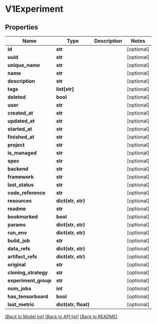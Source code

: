 # V1Experiment

## Properties
Name | Type | Description | Notes
------------ | ------------- | ------------- | -------------
**id** | **str** |  | [optional] 
**uuid** | **str** |  | [optional] 
**unique_name** | **str** |  | [optional] 
**name** | **str** |  | [optional] 
**description** | **str** |  | [optional] 
**tags** | **list[str]** |  | [optional] 
**deleted** | **bool** |  | [optional] 
**user** | **str** |  | [optional] 
**created_at** | **str** |  | [optional] 
**updated_at** | **str** |  | [optional] 
**started_at** | **str** |  | [optional] 
**finished_at** | **str** |  | [optional] 
**project** | **str** |  | [optional] 
**is_managed** | **str** |  | [optional] 
**spec** | **str** |  | [optional] 
**backend** | **str** |  | [optional] 
**framework** | **str** |  | [optional] 
**last_status** | **str** |  | [optional] 
**code_reference** | **str** |  | [optional] 
**resources** | **dict(str, str)** |  | [optional] 
**readme** | **str** |  | [optional] 
**bookmarked** | **bool** |  | [optional] 
**params** | **dict(str, str)** |  | [optional] 
**run_env** | **dict(str, str)** |  | [optional] 
**build_job** | **str** |  | [optional] 
**data_refs** | **dict(str, str)** |  | [optional] 
**artifact_refs** | **dict(str, str)** |  | [optional] 
**original** | **str** |  | [optional] 
**cloning_strategy** | **str** |  | [optional] 
**experiment_group** | **str** |  | [optional] 
**num_jobs** | **int** |  | [optional] 
**has_tensorboard** | **bool** |  | [optional] 
**last_metric** | **dict(str, float)** |  | [optional] 

[[Back to Model list]](../README.md#documentation-for-models) [[Back to API list]](../README.md#documentation-for-api-endpoints) [[Back to README]](../README.md)


